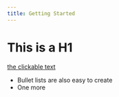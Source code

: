```yaml
---
title: Getting Started
---
```


# This is a H1

[the clickable text](http://xlson.com/)

* Bullet lists are also easy to create
* One more